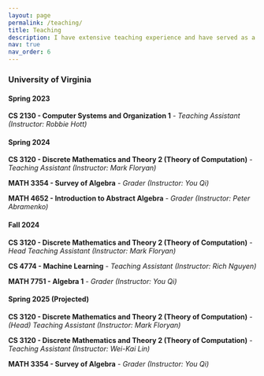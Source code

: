 ```yaml
---
layout: page
permalink: /teaching/
title: Teaching
description: I have extensive teaching experience and have served as a teaching assistant for the courses listed below.
nav: true
nav_order: 6
---
```

### University of Virginia

#### Spring 2023

**CS 2130 - Computer Systems and Organization 1** - *Teaching Assistant (Instructor: Robbie Hott)*

#### Spring 2024

**CS 3120 - Discrete Mathematics and Theory 2 (Theory of Computation)** - *Teaching Assistant (Instructor: Mark Floryan)*

**MATH 3354 - Survey of Algebra** - *Grader (Instructor: You Qi)*

**MATH 4652 - Introduction to Abstract Algebra** - *Grader (Instructor: Peter Abramenko)*

#### Fall 2024

**CS 3120 - Discrete Mathematics and Theory 2 (Theory of Computation)** - *Head Teaching Assistant (Instructor: Mark Floryan)*

**CS 4774 - Machine Learning** - *Teaching Assistant (Instructor: Rich Nguyen)*

**MATH 7751 - Algebra 1** - *Grader (Instructor: You Qi)*

#### Spring 2025 (Projected)

**CS 3120 - Discrete Mathematics and Theory 2 (Theory of Computation)** - *(Head) Teaching Assistant (Instructor: Mark Floryan)*

**CS 3120 - Discrete Mathematics and Theory 2 (Theory of Computation)** - *Teaching Assistant (Instructor: Wei-Kai Lin)*

**MATH 3354 - Survey of Algebra** - *Grader (Instructor: You Qi)*
